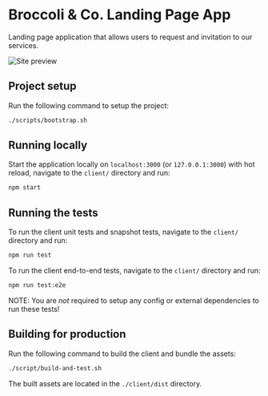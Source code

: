 # Broccoli & Co. Landing Page App

Landing page application that allows users to request and invitation to our services.

![Site preview](./docs/site-preview.png)

## Project setup

Run the following command to setup the project:

```sh
./scripts/bootstrap.sh
```

## Running locally

Start the application locally on `localhost:3000` (or `127.0.0.1:3000`) with hot reload, navigate to the `client/` directory and run:

```sh
npm start
```

## Running the tests

To run the client unit tests and snapshot tests, navigate to the `client/` directory and run:

```sh
npm run test
```

To run the client end-to-end tests, navigate to the `client/` directory and run:

```sh
npm run test:e2e
```

NOTE: You are _not_ required to setup any config or external dependencies to run these tests!

## Building for production

Run the following command to build the client and bundle the assets:

```sh
./script/build-and-test.sh
```

The built assets are located in the `./client/dist` directory.
